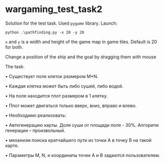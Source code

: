 # wargaming_test_task2

Solution for the test task. Used `pygame` library. Launch:

`python .\pathfinding.py -x 20 -y 20`

`x` and `y` is a width and height of the game map in game tiles. Default is 20 for both.

Change a position of the ship and the goal by dragging them with mouse

The task:

• Существует поле клеток размером M*N.

• Каждая клетка может быть либо сушей, либо водой.

• На поле находится плот размером в 1 клетку.

• Плот может двигаться только вверх, вниз, вправо и влево.

• Необходимо реализовать:

• Автогенерацию карты. Доля суши от площади поля - 30%.
Алгоритм генерации – произвольный.

• механизм поиска кратчайшего пути из точки A в точку B
на такой карте.

• Параметры M, N, и координаты точек A и B задаются
пользователем.